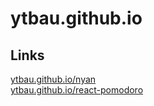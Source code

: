 # ytbau.github.io

## Links

[ytbau.github.io/nyan](https://ytbau.github.io/nyan/)  
[ytbau.github.io/react-pomodoro](https://ytbau.github.io/react-pomodoro/)  

